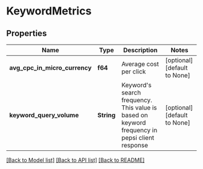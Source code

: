 # KeywordMetrics

## Properties
Name | Type | Description | Notes
------------ | ------------- | ------------- | -------------
**avg_cpc_in_micro_currency** | **f64** | Average cost per click | [optional] [default to None]
**keyword_query_volume** | **String** | Keyword's search frequency. This value is based on keyword frequency in pepsi client response | [optional] [default to None]

[[Back to Model list]](../README.md#documentation-for-models) [[Back to API list]](../README.md#documentation-for-api-endpoints) [[Back to README]](../README.md)


